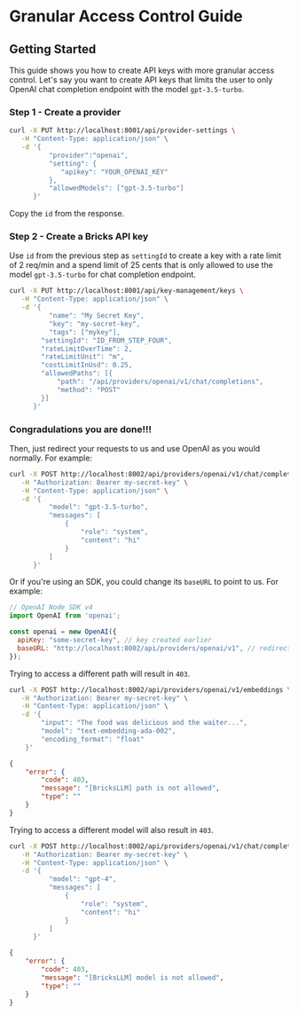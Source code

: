 # Granular Access Control Guide

## Getting Started
This guide shows you how to create API keys with more granular access control. Let's say you want to create API keys that limits the user to only OpenAI chat completion endpoint with the model ```gpt-3.5-turbo```.

### Step 1 - Create a provider
```bash
curl -X PUT http://localhost:8001/api/provider-settings \
   -H "Content-Type: application/json" \
   -d '{
          "provider":"openai",
          "setting": {
             "apikey": "YOUR_OPENAI_KEY"
          },
          "allowedModels": ["gpt-3.5-turbo"]
      }'   
```
Copy the `id` from the response.

### Step 2 - Create a Bricks API key
Use `id` from the previous step as `settingId` to create a key with a rate limit of 2 req/min and a spend limit of 25 cents that is only allowed to use the model ```gpt-3.5-turbo``` for chat completion endpoint.
```bash
curl -X PUT http://localhost:8001/api/key-management/keys \
   -H "Content-Type: application/json" \
   -d '{
	      "name": "My Secret Key",
	      "key": "my-secret-key",
	      "tags": ["mykey"],
        "settingId": "ID_FROM_STEP_FOUR",
        "rateLimitOverTime": 2,
        "rateLimitUnit": "m",
        "costLimitInUsd": 0.25,
        "allowedPaths": [{
            "path": "/api/providers/openai/v1/chat/completions",
            "method": "POST"
        }]
      }'   
```

### Congradulations you are done!!!
Then, just redirect your requests to us and use OpenAI as you would normally. For example:
```bash
curl -X POST http://localhost:8002/api/providers/openai/v1/chat/completions \
   -H "Authorization: Bearer my-secret-key" \
   -H "Content-Type: application/json" \
   -d '{
          "model": "gpt-3.5-turbo",
          "messages": [
              {
                  "role": "system",
                  "content": "hi"
              }
          ]
      }'
```

Or if you're using an SDK, you could change its `baseURL` to point to us. For example:
```js
// OpenAI Node SDK v4
import OpenAI from 'openai';

const openai = new OpenAI({
  apiKey: "some-secret-key", // key created earlier
  baseURL: "http://localhost:8002/api/providers/openai/v1", // redirect to us
});
```

Trying to access a different path will result in ```403```.

```bash
curl -X POST http://localhost:8002/api/providers/openai/v1/embeddings \
   -H "Authorization: Bearer my-secret-key" \
   -H "Content-Type: application/json" \
   -d '{
        "input": "The food was delicious and the waiter...",
        "model": "text-embedding-ada-002",
        "encoding_format": "float"
    }'
```

```json
{
    "error": {
        "code": 403,
        "message": "[BricksLLM] path is not allowed",
        "type": ""
    }
}
```

Trying to access a different model will also result in ```403```.

```bash
curl -X POST http://localhost:8002/api/providers/openai/v1/chat/completions \
   -H "Authorization: Bearer my-secret-key" \
   -H "Content-Type: application/json" \
   -d '{
          "model": "gpt-4",
          "messages": [
              {
                  "role": "system",
                  "content": "hi"
              }
          ]
      }'
```

```json
{
    "error": {
        "code": 403,
        "message": "[BricksLLM] model is not allowed",
        "type": ""
    }
}
```